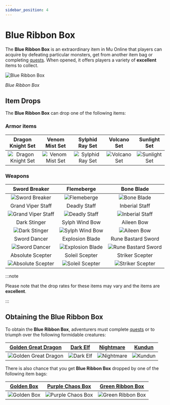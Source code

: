 ```yaml
---
sidebar_position: 4
---
```


# Blue Ribbon Box

The **Blue Ribbon Box** is an extraordinary item in Mu Online that players can acquire by defeating particular monsters, get from another item bag or completing [quests](/gameplay-systems/quest-system). When opened, it offers players a variety of **excellent** items to collect.

![Blue Ribbon Box](/img/items/item-bags/box-of-blue-ribbon.png)

_Blue Ribbon Box_

## Item Drops

The **Blue Ribbon Box** can drop one of the following items:

### Armor items

|                      Dragon Knight Set                       |                     Venom Mist Set                     |                     Sylphid Ray Set                      |                   Volcano Set                    |                    Sunlight Set                    |
| :----------------------------------------------------------: | :----------------------------------------------------: | :------------------------------------------------------: | :----------------------------------------------: | :------------------------------------------------: |
| ![Dragon Knight Set](/img/items/armors/dk/dragon-knight.png) | ![Venom Mist Set](/img/items/armors/dw/venom-mist.png) | ![Sylphid Ray Set](/img/items/armors/fe/sylphid-ray.png) | ![Volcano Set](/img/items/armors/mg/volcano.png) | ![Sunlight Set](/img/items/armors/dl/sunlight.png) |

### Weapons

|                         Sword Breaker                         |                        Flemeberge                         |                           Bone Blade                            |
| :-----------------------------------------------------------: | :-------------------------------------------------------: | :-------------------------------------------------------------: |
|     ![Sword Breaker](/img/items/swords/sword-breaker.png)     |      ![Flemeberge](/img/items/swords/flameberge.png)      |         ![Bone Blade](/img/items/swords/bone-blade.png)         |
|                       Grand Viper Staff                       |                       Deadly Staff                        |                         Inberial Staff                          |
| ![Grand Viper Staff](/img/items/staffs/grand-viper-staff.png) |    ![Deadly Staff](/img/items/staffs/deadly-staff.png)    |     ![Inberial Staff](/img/items/staffs/inberial-staff.png)     |
|                         Dark Stinger                          |                      Sylph Wind Bow                       |                           Aileen Bow                            |
|       ![Dark Stinger](/img/items/bows/dark-stinger.png)       |   ![Sylph Wind Bow](/img/items/bows/sylph-wind-bow.png)   |          ![Aileen Bow](/img/items/bows/aileen-bow.png)          |
|                         Sword Dancer                          |                      Explosion Blade                      |                       Rune Bastard Sword                        |
|      ![Sword Dancer](/img/items/swords/sword-dancer.png)      | ![Explosion Blade](/img/items/swords/explosion-blade.png) | ![Rune Bastard Sword](/img/items/swords/rune-bastard-sword.png) |
|                       Absolute Scepter                        |                      Soleil Scepter                       |                         Striker Scepter                         |
| ![Absolute Scepter](/img/items/scepters/absolute-scepter.png) | ![Soleil Scepter](/img/items/scepters/soleil-scepter.png) |   ![Striker Scepter](/img/items/scepters/striker-scepter.png)   |

:::note

Please note that the drop rates for these items may vary and the items are **excellent**.

:::

## Obtaining the Blue Ribbon Box

To obtain the **Blue Ribbon Box**, adventurers must complete [quests](/gameplay-systems/quest-system) or to triumph over the following formidable creatures:

|    [Golden Great Dragon](/special-monsters/invasions/golden-great-dragon)    | [Dark Elf](/special-monsters/event-exclusive/dark-elf) |     [Nightmare](/special-monsters/bosses/nightmare)      | [Kundun](/special-monsters/bosses/kundun)  |
| :--------------------------------------------------------------------------: | :----------------------------------------------------: | :------------------------------------------------------: | :----------------------------------------: |
| ![Golden Great Dragon](/img/monsters/special/golden/golden-great-dragon.jpg) | ![Dark Elf](/img/monsters/special/others/dark-elf.jpg) | ![Nightmare](/img/monsters/special/bosses/nightmare.jpg) | ![Kundun](/img/monsters/kalima/kundun.jpg) |

There is also chance that you get **Blue Ribbon Box** dropped by one of the following item bags:

|   [Golden Box](/items/item-bags/misc/golden-box)   |   [Purple Chaos Box](/items/item-bags/misc/purple-chaos-box)   |     [Green Ribbon Box](/items/item-bags/exc/green-ribbon-box)     |
| :------------------------------------------------: | :------------------------------------------------------------: | :---------------------------------------------------------------: |
| ![Golden Box](/img/items/item-bags/golden-box.png) | ![Purple Chaos Box](/img/items/item-bags/purple-chaos-box.png) | ![Green Ribbon Box](/img/items/item-bags/box-of-green-ribbon.png) |

